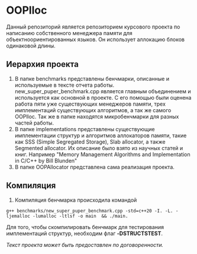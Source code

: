# OOPlloc
Данный репозиторий является репозиторием курсового проекта по написанию собственного менеджера памяти для объектноориентированных языков. Он использует аллокацию блоков одинаковой длины.

## Иерархия проекта
1. В папке benchmarks представлены бенчмарки, описанные и используемые в тексте отчета работы. new_super_puper_benchmark.cpp является главным объединением и используется как основной в проекте. С его помощью были оценена работа пяти уже существующих менеджеров памяти, трех имплементаций существующих алгоритмов, а так же самого OOPlloc. Так же в папке находятся микробенчмарки для разных частей работы.
2. В папке implementations представлены существующие имплементации структур и алгоритмов аллокаторов памяти, такие как SSS (Simple Segregated Storage), Slab allocator, а также Segmented allocator. Их описание было взято из научных статей и книг. Например "Memory Management Algorithms and Implementation in C/C++ by Bill Blunden"
3. В папке OOPAllocator представлена сама реализация проекта.

## Компиляция
1. Компиляция бенчмарка происходила командой

```
g++ benchmarks/new_super_puper_benchmark.cpp -std=c++20 -I. -L. -ljemalloc -lumalloc -ltlsf -o main  && ./main.
```

Для того, чтобы скомпилировать бенчмарк для тестирования имплементаций структур, необходим флаг **-DSTRUCTSTEST**.

*Текст проекта может быть предоставлен по договоренности.*